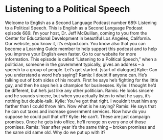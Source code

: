 # Listening to a Political Speech

Welcome to English as a Second Language Podcast number 689: Listening to  a Political Speech.  This is English as a Second Language Podcast episode 689.  I’m your host, Dr. Jeff McQuillan, coming to you from the Center for Educational Development in beautiful Los Angeles, California.  Our website, you know it, it’s eslpod.com.  You know also that you can become a Learning Guide member to help support this podcast and to help you improve your English even faster.  Go to our website for more information.  This episode is called “Listening to a Political Speech,” when a politician, someone in the government typically, gives an address – a speech to a group of people.  Let’s get started.  [start of dialogue]  Kylie:  Can you understand a word he’s saying?    Ramis:  I doubt if anyone can.  He’s talking out of both sides of his mouth.  First he says he’s fighting for the little guy, and then he says he’s a champion for businesses.    Kylie:  I thought he’d be different, but he’s just like any other politician.  Ramis:  He looks sincere and he sounds sincere, but when you actually listen to what he says, it’s nothing but double-talk.    Kylie:  You’ve got that right.  I wouldn’t trust him any farther than I could throw him.  Now what is he saying?  Ramis:  He says that he can cut taxes and increase government services.  Now how do you suppose he could pull that off?    Kylie:  He can’t.  These are just campaign promises.  Once he gets into office, he’ll renege on every one of those promises.    Ramis:  Year after year it’s the same thing – broken promises and the same old same old.  Why do we put up with it? 